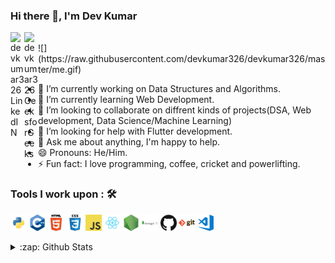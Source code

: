 ### Hi there 👋, I'm Dev Kumar
<a href="https://www.linkedin.com/in/dev-kumar-70a41a19b/">
  <img align="left" alt="devkumar326 LinkedIN" width="22px" src="https://cdn.jsdelivr.net/npm/simple-icons@v3/icons/linkedin.svg" />
</a>
<a href="https://auth.geeksforgeeks.org/user/dev_kumar/profile">
  <img align="left" alt="devkumar326 GeeksforGeeks" width="22px" src="https://cdn.jsdelivr.net/npm/simple-icons@3.11.0/icons/geeksforgeeks.svg" />
</a>
<br/>
![](https://raw.githubusercontent.com/devkumar326/devkumar326/master/me.gif)

<!--
**devkumar326/devkumar326** is a ✨ _special_ ✨ repository because its `README.md` (this file) appears on your GitHub profile.

Here are some ideas to get you started:

-->
- 🔭 I’m currently working on Data Structures and Algorithms.
- 🌱 I’m currently learning Web Development.
- 👯 I’m looking to collaborate on diffrent kinds of projects(DSA, Web development, Data Science/Machine Learning)
- 🤔 I’m looking for help with Flutter development.
- 💬 Ask me about anything, I'm happy to help.
- 😄 Pronouns: He/Him.
- ⚡ Fun fact: I love programming, coffee, cricket and powerlifting.
### Tools I work upon : 🛠

<code><img width="26px" src="https://raw.githubusercontent.com/github/explore/80688e429a7d4ef2fca1e82350fe8e3517d3494d/topics/python/python.png"></code>
<code><img width="26px" src="https://raw.githubusercontent.com/github/explore/80688e429a7d4ef2fca1e82350fe8e3517d3494d/topics/cpp/cpp.png"></code>
<code><img width="26px" src="https://raw.githubusercontent.com/github/explore/80688e429a7d4ef2fca1e82350fe8e3517d3494d/topics/html/html.png"></code>
<code><img width="26px" src="https://raw.githubusercontent.com/github/explore/80688e429a7d4ef2fca1e82350fe8e3517d3494d/topics/css/css.png"></code>
<code><img width="26px" src="https://raw.githubusercontent.com/github/explore/80688e429a7d4ef2fca1e82350fe8e3517d3494d/topics/javascript/javascript.png"></code>
<code><img width="26px" src="https://raw.githubusercontent.com/github/explore/80688e429a7d4ef2fca1e82350fe8e3517d3494d/topics/react/react.png"></code>
<code><img width="26px" src="https://raw.githubusercontent.com/github/explore/80688e429a7d4ef2fca1e82350fe8e3517d3494d/topics/nodejs/nodejs.png"></code>
<code><img width="26px" src="https://raw.githubusercontent.com/github/explore/80688e429a7d4ef2fca1e82350fe8e3517d3494d/topics/mongodb/mongodb.png"></code>
<code><img width="26px" src="https://raw.githubusercontent.com/github/explore/78df643247d429f6cc873026c0622819ad797942/topics/github/github.png"></code>
<code><img width="26px" src="https://raw.githubusercontent.com/github/explore/80688e429a7d4ef2fca1e82350fe8e3517d3494d/topics/git/git.png"></code>
<code><img width="26px" src="https://raw.githubusercontent.com/github/explore/80688e429a7d4ef2fca1e82350fe8e3517d3494d/topics/visual-studio-code/visual-studio-code.png"></code>


<details>
  <summary>:zap: Github Stats</summary>
   <img align="centre" alt="Lav's Github Stats" src="https://github-readme-stats.vercel.app/api?username=devkumar326&show_icons=true&theme=radical" /> 
   <p align="center"> 
  Visitor count<br>
  <img src="https://profile-counter.glitch.me/devkumar326/count.svg" />
</p>
<!--   ![Dev's github stats](https://github-readme-stats.vercel.app/api?username=devkumar326)
 -->
<!-- ![Dev's github stats]() -->
</details>
